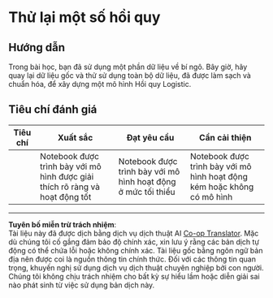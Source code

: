 <!--
CO_OP_TRANSLATOR_METADATA:
{
  "original_hash": "8af40209a41494068c1f42b14c0b450d",
  "translation_date": "2025-09-05T18:49:32+00:00",
  "source_file": "2-Regression/4-Logistic/assignment.md",
  "language_code": "vi"
}
-->
# Thử lại một số hồi quy

## Hướng dẫn

Trong bài học, bạn đã sử dụng một phần dữ liệu về bí ngô. Bây giờ, hãy quay lại dữ liệu gốc và thử sử dụng toàn bộ dữ liệu, đã được làm sạch và chuẩn hóa, để xây dựng một mô hình Hồi quy Logistic.

## Tiêu chí đánh giá

| Tiêu chí  | Xuất sắc                                                                 | Đạt yêu cầu                                                 | Cần cải thiện                                              |
| --------- | ------------------------------------------------------------------------ | ----------------------------------------------------------- | ---------------------------------------------------------- |
|           | Notebook được trình bày với mô hình được giải thích rõ ràng và hoạt động tốt | Notebook được trình bày với mô hình hoạt động ở mức tối thiểu | Notebook được trình bày với mô hình hoạt động kém hoặc không có mô hình |

---

**Tuyên bố miễn trừ trách nhiệm**:  
Tài liệu này đã được dịch bằng dịch vụ dịch thuật AI [Co-op Translator](https://github.com/Azure/co-op-translator). Mặc dù chúng tôi cố gắng đảm bảo độ chính xác, xin lưu ý rằng các bản dịch tự động có thể chứa lỗi hoặc không chính xác. Tài liệu gốc bằng ngôn ngữ bản địa nên được coi là nguồn thông tin chính thức. Đối với các thông tin quan trọng, khuyến nghị sử dụng dịch vụ dịch thuật chuyên nghiệp bởi con người. Chúng tôi không chịu trách nhiệm cho bất kỳ sự hiểu lầm hoặc diễn giải sai nào phát sinh từ việc sử dụng bản dịch này.